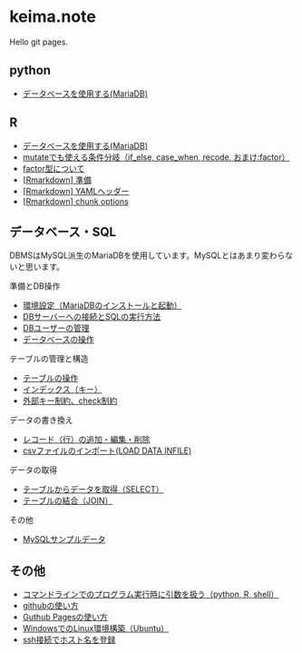 # keima.note

Hello git pages.

## python
- [データベースを使用する(MariaDB)](python/database.md)

## R
- [データベースを使用する(MariaDB)](R/database.md)
- [mutateでも使える条件分岐（if_else, case_when, recode, おまけ:factor）](R/mutate2.md)
- [factor型について](R/factor.md)
- [[Rmarkdown] 準備](R/rmd_prepare.md)
- [[Rmarkdown] YAMLヘッダー](R/rmd_yaml.md)
- [[Rmarkdown] chunk options](R/rmd_chunk.md)


## データベース・SQL
DBMSはMySQL派生のMariaDBを使用しています。MySQLとはあまり変わらないと思います。

準備とDB操作
- [環境設定（MariaDBのインストールと起動）](sql/mariadb_install.md)
- [DBサーバーへの接続とSQLの実行方法](sql/execute_sql.md)
- [DBユーザーの管理](sql/user.md)
- [データベースの操作](sql/database.md)

テーブルの管理と構造
- [テーブルの操作](sql/table.md)
- [インデックス（キー）](sql/sql_index.md)
- [外部キー制約、check制約](sql/constraint.md)

データの書き換え
- [レコード（行）の追加・編集・削除](sql/record.md)
- [csvファイルのインポート(LOAD DATA INFILE)](sql/csv_import.md)

データの取得
- [テーブルからデータを取得（SELECT）](sql/select.md)
- [テーブルの結合（JOIN）](sql/join.md)

その他
- [MySQLサンプルデータ](sql/sample_data.md)


## その他
- [コマンドラインでのプログラム実行時に引数を扱う（python, R, shell）](commandargs.md)
- [githubの使い方](github.md)
- [Guthub Pagesの使い方](github_pages.md)
- [WindowsでのLinux環境構築（Ubuntu）](ubuntu_setup.md)
- [ssh接続でホスト名を登録](ssh_hostname.md)
